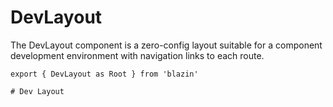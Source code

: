 
# DevLayout

The DevLayout component is a zero-config layout suitable for a component development environment with navigation links to each route.

```mdx
export { DevLayout as Root } from 'blazin'

# Dev Layout
```
